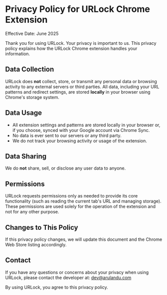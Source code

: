 # Privacy Policy for URLock Chrome Extension

Effective Date: June 2025

Thank you for using URLock. Your privacy is important to us. This privacy policy explains how the URLock Chrome extension handles your information.

## Data Collection

URLock does **not** collect, store, or transmit any personal data or browsing activity to any external servers or third parties. All data, including your URL patterns and redirect settings, are stored **locally** in your browser using Chrome's storage system.

## Data Usage

- All extension settings and patterns are stored locally in your browser or, if you choose, synced with your Google account via Chrome Sync.
- No data is ever sent to our servers or any third party.
- We do not track your browsing activity or usage of the extension.

## Data Sharing

We do **not** share, sell, or disclose any user data to anyone.

## Permissions

URLock requests permissions only as needed to provide its core functionality (such as reading the current tab's URL and managing storage). These permissions are used solely for the operation of the extension and not for any other purpose.

## Changes to This Policy

If this privacy policy changes, we will update this document and the Chrome Web Store listing accordingly.

## Contact

If you have any questions or concerns about your privacy when using URLock, please contact the developer at: dev@arulandu.com

By using URLock, you agree to this privacy policy.
